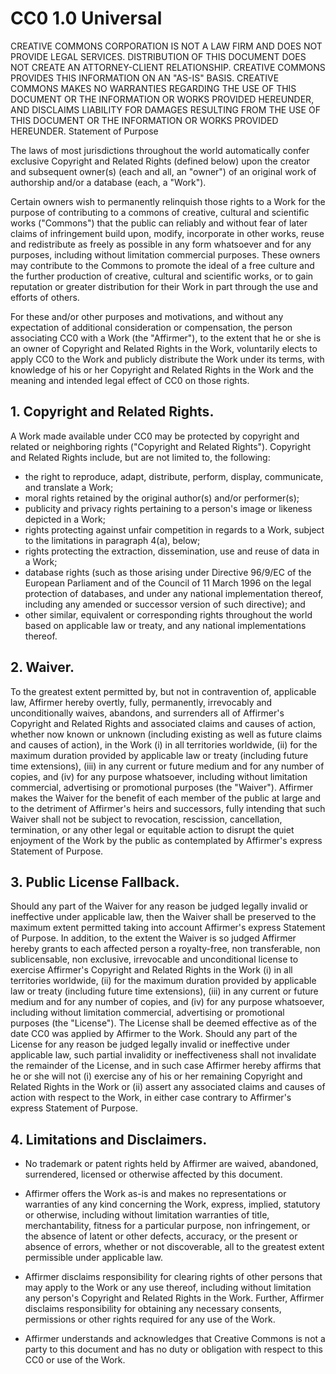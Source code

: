 # CC0 1.0 Universal

CREATIVE COMMONS CORPORATION IS NOT A LAW FIRM AND DOES NOT PROVIDE
LEGAL SERVICES. DISTRIBUTION OF THIS DOCUMENT DOES NOT CREATE AN
ATTORNEY-CLIENT RELATIONSHIP. CREATIVE COMMONS PROVIDES THIS
INFORMATION ON AN "AS-IS" BASIS. CREATIVE COMMONS MAKES NO WARRANTIES
REGARDING THE USE OF THIS DOCUMENT OR THE INFORMATION OR WORKS
PROVIDED HEREUNDER, AND DISCLAIMS LIABILITY FOR DAMAGES RESULTING FROM
THE USE OF THIS DOCUMENT OR THE INFORMATION OR WORKS PROVIDED
HEREUNDER.  Statement of Purpose

The laws of most jurisdictions throughout the world automatically
confer exclusive Copyright and Related Rights (defined below) upon the
creator and subsequent owner(s) (each and all, an "owner") of an
original work of authorship and/or a database (each, a "Work").

Certain owners wish to permanently relinquish those rights to a Work
for the purpose of contributing to a commons of creative, cultural and
scientific works ("Commons") that the public can reliably and without
fear of later claims of infringement build upon, modify, incorporate
in other works, reuse and redistribute as freely as possible in any
form whatsoever and for any purposes, including without limitation
commercial purposes. These owners may contribute to the Commons to
promote the ideal of a free culture and the further production of
creative, cultural and scientific works, or to gain reputation or
greater distribution for their Work in part through the use and
efforts of others.

For these and/or other purposes and motivations, and without any
expectation of additional consideration or compensation, the person
associating CC0 with a Work (the "Affirmer"), to the extent that he or
she is an owner of Copyright and Related Rights in the Work,
voluntarily elects to apply CC0 to the Work and publicly distribute
the Work under its terms, with knowledge of his or her Copyright and
Related Rights in the Work and the meaning and intended legal effect
of CC0 on those rights.

## 1. Copyright and Related Rights.

A Work made available under CC0 may be protected by copyright and
related or neighboring rights ("Copyright and Related
Rights"). Copyright and Related Rights include, but are not limited
to, the following:

* the right to reproduce, adapt, distribute, perform, display, communicate, and translate a Work;
* moral rights retained by the original author(s) and/or performer(s);
* publicity and privacy rights pertaining to a person's image or likeness depicted in a Work;
* rights protecting against unfair competition in regards to a Work, subject to the limitations in paragraph 4(a), below;
* rights protecting the extraction, dissemination, use and reuse of data in a Work;
* database rights (such as those arising under Directive 96/9/EC of the European Parliament and of the Council of 11 March 1996 on the legal protection of databases, and under any national implementation thereof, including any amended or successor version of such directive); and
* other similar, equivalent or corresponding rights throughout the world based on applicable law or treaty, and any national implementations thereof.

## 2. Waiver.

To the greatest extent permitted by, but not in contravention of,
applicable law, Affirmer hereby overtly, fully, permanently,
irrevocably and unconditionally waives, abandons, and surrenders all
of Affirmer's Copyright and Related Rights and associated claims and
causes of action, whether now known or unknown (including existing as
well as future claims and causes of action), in the Work (i) in all
territories worldwide, (ii) for the maximum duration provided by
applicable law or treaty (including future time extensions), (iii) in
any current or future medium and for any number of copies, and (iv)
for any purpose whatsoever, including without limitation commercial,
advertising or promotional purposes (the "Waiver"). Affirmer makes the
Waiver for the benefit of each member of the public at large and to
the detriment of Affirmer's heirs and successors, fully intending that
such Waiver shall not be subject to revocation, rescission,
cancellation, termination, or any other legal or equitable action to
disrupt the quiet enjoyment of the Work by the public as contemplated
by Affirmer's express Statement of Purpose.

## 3. Public License Fallback.

Should any part of the Waiver for any reason be judged legally invalid
or ineffective under applicable law, then the Waiver shall be
preserved to the maximum extent permitted taking into account
Affirmer's express Statement of Purpose. In addition, to the extent
the Waiver is so judged Affirmer hereby grants to each affected person
a royalty-free, non transferable, non sublicensable, non exclusive,
irrevocable and unconditional license to exercise Affirmer's Copyright
and Related Rights in the Work (i) in all territories worldwide, (ii)
for the maximum duration provided by applicable law or treaty
(including future time extensions), (iii) in any current or future
medium and for any number of copies, and (iv) for any purpose
whatsoever, including without limitation commercial, advertising or
promotional purposes (the "License"). The License shall be deemed
effective as of the date CC0 was applied by Affirmer to the
Work. Should any part of the License for any reason be judged legally
invalid or ineffective under applicable law, such partial invalidity
or ineffectiveness shall not invalidate the remainder of the License,
and in such case Affirmer hereby affirms that he or she will not (i)
exercise any of his or her remaining Copyright and Related Rights in
the Work or (ii) assert any associated claims and causes of action
with respect to the Work, in either case contrary to Affirmer's
express Statement of Purpose.

## 4. Limitations and Disclaimers.

* No trademark or patent rights held by Affirmer are waived,
  abandoned, surrendered, licensed or otherwise affected by this
  document.

* Affirmer offers the Work as-is and makes no representations or
  warranties of any kind concerning the Work, express, implied,
  statutory or otherwise, including without limitation warranties of
  title, merchantability, fitness for a particular purpose, non
  infringement, or the absence of latent or other defects, accuracy,
  or the present or absence of errors, whether or not discoverable,
  all to the greatest extent permissible under applicable law.

* Affirmer disclaims responsibility for clearing rights of other
  persons that may apply to the Work or any use thereof, including
  without limitation any person's Copyright and Related Rights in the
  Work. Further, Affirmer disclaims responsibility for obtaining any
  necessary consents, permissions or other rights required for any use
  of the Work.

* Affirmer understands and acknowledges that Creative Commons is not a
  party to this document and has no duty or obligation with respect to
  this CC0 or use of the Work.

